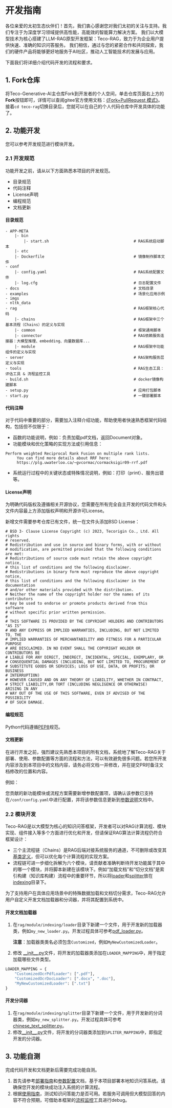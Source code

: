 # 开发指南

各位亲爱的太初生态伙伴们！首先，我们衷心感谢您对我们太初的关注与支持。我们专注于为深度学习领域提供高性能，高能效的智能算力解决方案。
我们以大模型技术为核心搭建了LLM-RAG原型开发框架：Teco-RAG，致力于为企业用户提供快速、准确的知识问答服务。
我们相信，通过与您的紧密合作和共同探索，我们的硬件产品将能够更好地服务于AI社区，推动人工智能技术的发展与应用。

下面我们将详细介绍代码开发的流程和要求。

## 1. Fork仓库
将Teco-Generative-AI主仓库Fork到开发者的个人空间，单击仓库页面右上方的**Fork**按钮即可，详情可以查阅gitee官方使用文档：[《Fork+PullRequest 模式》](https://help.gitee.com/base/%E5%BC%80%E5%8F%91%E5%8D%8F%E4%BD%9C/Fork+PullRequest%E6%A8%A1%E5%BC%8F)。
接着`cd teco-rag`切换目录后，您就可以在自己的个人代码仓库中开发具体的功能了。

## 2. 功能开发

您可以参考开发规范进行模块开发。

### 2.1 开发规范

功能开发之前，请从以下方面熟悉本项目的开发规范。

- 目录规范
- 代码注释
- License声明
- 编程规范
- 文档更新

#### 目录规范

```text
- APP-META
    |- bin
        |- start.sh                                     # RAG系统启动脚本
    |- etc
    |- Dockerfile                                       # 镜像制作脚本文件
- conf 
    |- config.yaml                                      # RAG系统配置文件
    |- log.cfg                                          # 日志配置文件
- docs                                                  # 文档目录
- examples                                              # 场景化应用示例
- imgs
- nltk_data
- rag                                                   # RAG框架核心代码
    |- chains                                           # RAG框架中三个基本流程（Chains）的定义与实现
    |- common                                           # 框架通用脚本
    |- connector                                        # RAG依赖服务连接器：大模型推理、embedding、向量数据库...
    |- module                                           # RAG框架中功能组件的定义与实现
- server                                                # RAG架构服务层定义与实现
- tools                                                 # RAG生态工具：评估工具 & 流程监控工具
- build.sh                                              # docker镜像构建脚本
- setup.py                                              # 应用打包脚本
- start.py                                              # 一键部署脚本
```



#### 代码注释

对于代码中重要的部分，需要加入注释介绍功能，帮助使用者快速熟悉框架代码结构，包括但不仅限于：

- 函数的功能说明，例如：负责加载pdf文档，返回Document对象。
- 功能模块和优化策略的实现方法或引用信息：

```text
Perform weighted Reciprocal Rank Fusion on multiple rank lists.
     You can find more details about RRF here:
     https://plg.uwaterloo.ca/~gvcormac/cormacksigir09-rrf.pdf
```

- 系统运行过程中的关键状态或特殊情况说明，例如：打印（print）、服务出错等。

#### License声明

为明确代码版权及遵循相关开源协议，您需要在所有完全自主开发的代码文件和头文件内容最上方添加版权声明和开源许可License。

新增文件需要参考仓库已有文件，统一在文件头添加BSD License：
```text
# BSD 3- Clause License Copyright (c) 2023, Tecorigin Co., Ltd. All rights
# reserved.
# Redistribution and use in source and binary forms, with or without
# modification, are permitted provided that the following conditions are met:
# Redistributions of source code must retain the above copyright notice,
# this list of conditions and the following disclaimer.
# Redistributions in binary form must reproduce the above copyright notice,
# this list of conditions and the following disclaimer in the documentation
# and/or other materials provided with the distribution.
# Neither the name of the copyright holder nor the names of its contributors
# may be used to endorse or promote products derived from this software
# without specific prior written permission.
#
# THIS SOFTWARE IS PROVIDED BY THE COPYRIGHT HOLDERS AND CONTRIBUTORS "AS IS"
# AND ANY EXPRESS OR IMPLIED WARRANTIES, INCLUDING, BUT NOT LIMITED TO, THE
# IMPLIED WARRANTIES OF MERCHANTABILITY AND FITNESS FOR A PARTICULAR PURPOSE
# ARE DISCLAIMED. IN NO EVENT SHALL THE COPYRIGHT HOLDER OR CONTRIBUTORS BE
# LIABLE FOR ANY DIRECT, INDIRECT, INCIDENTAL, SPECIAL, EXEMPLARY, OR
# CONSEQUENTIAL DAMAGES (INCLUDING, BUT NOT LIMITED TO, PROCUREMENT OF
# SUBSTITUTE GOODS OR SERVICES; LOSS OF USE, DATA, OR PROFITS; OR BUSINESS
# INTERRUPTION)
# HOWEVER CAUSED AND ON ANY THEORY OF LIABILITY, WHETHER IN CONTRACT,
# STRICT LIABILITY,OR TORT (INCLUDING NEGLIGENCE OR OTHERWISE)  ARISING IN ANY
# WAY OUT OF THE USE OF THIS SOFTWARE, EVEN IF ADVISED OF THE POSSIBILITY
# OF SUCH DAMAGE.
```

#### 编程规范

Python代码遵循[PEP8](https://gitee.com/link?target=https%3A%2F%2Fpeps.python.org%2Fpep-0008%2F)规范。

#### 文档更新

在进行开发之前，强烈建议先熟悉本项目的所有文档，系统地了解Teco-RAG关于部署、使用、参数配置等方面的流程和方法，可以有效避免很多问题。若您所开发内容涉及到本项目中的文档内容，请务必将文档一并修改，并在提交PR时备注文档修改的位置和内容。

例如：

您贡献的新功能模块或流程方案需要新增参数配置项，请确认该参数已支持在`/conf/config.yaml`中进行配置，并将该参数信息更新到[参数说明](configuration.md)文档中。

### 2.2 模块开发

Teco-RAG是以大模型为核心的知识问答框架，开发者可以对RAG计算流程、模块实现、组件接入等多个方面进行优化和开发，但请保证RAG算法计算流程仍符合框架设计：

- 三个主流程链（Chains）是RAG后端对接系统服务的通道，不可删除或改变其[基类定义](../rag/chains/base.py)，但可以优化每个计算流程的实现方案。
- 流程链可进一步细化拆解为六个模块，请贡献者准确判断待开发功能属于其中的哪一个模块，并将脚本新建在该模块下。例如“加载文档”和“切分文档”是索引构建（知识库构建）流程中的重要环节，所以将[loader](../rag/module/indexing/loader)和[splitter](../rag/module/indexing/splitter)放在[indexing](../rag/module/indexing)目录下。

为了支持用户在具体应用场景中的特殊数据加载和文档切分需求，Teco-RAG允许用户自定义开发文档加载器和分词器，并将其配置到系统中。

#### 开发文档加载器

1. 在`rag/module/indexing/loader`目录下新建一个文件，用于开发新的加载器类，例如`my_new_loader.py`。开发过程具体可参考[pdf_loader.py](..%2Frag%2Fmodule%2Findexing%2Floader%2Fpdf_loader.py)。

   **注意**：加载器类类名必须包含`Customized`，例如``MyNewCustomizedLoader``。
2. 修改 [\_\_init__.py](..%2Frag%2Fmodule%2Findexing%2Floader%2F__init__.py)文件，将开发的加载器类添加在`LOADER_MAPPING`中，用于指定加载哪些文件类型。

```python
LOADER_MAPPING = {
    "CustomizedOcrPdfLoader": [".pdf"],
    "CustomizedOcrDocLoader": [".docx", ".doc"],
    "MyNewCustomizedLoader": [".txt"]
}
```

#### 开发分词器

1. 在`rag/module/indexing/splitter`目录下新建一个文件，用于开发新的分词器类，例如`my_new_splitter.py`。开发过程具体可参考[chinese_text_splitter.py](..%2Frag%2Fmodule%2Findexing%2Fsplitter%2Fchinese_text_splitter.py)。
2. 修改[\_\_init__.py](..%2Frag%2Fmodule%2Findexing%2Fsplitter%2F__init__.py)文件，将开发的分词器类添加到`SPLITER_MAPPING`中，即指定开发的分词器。

## 3. 功能自测
完成代码开发和文档更新后需要完成功能自测。

1. 首先请参考[部署指南](docs/deployment.md)和[参数配置](docs/configuration.md)文档，基于本项目部署本地知识问答系统。请确保您开发的模块成功注入系统的计算流程。
2. 根据[使用指南](/docs/service.md)，测试知识问答能力是否可用。若服务可调用但大模型回答的内容不符合预期，可借助本框架的[流程监控](docs/observability.md)工具进行debug。



